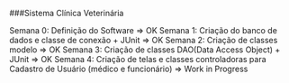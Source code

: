 ###Sistema Clínica Veterinária

Semana 0: Definição do Software => OK
Semana 1: Criação do banco de dados e classe de conexão + JUnit => OK
Semana 2: Criação de classes modelo => OK
Semana 3: Criação de classes DAO(Data Access Object) + JUnit => OK
Semana 4: Criação de telas e classes controladoras para Cadastro de Usuário (médico e funcionário) => Work in Progress